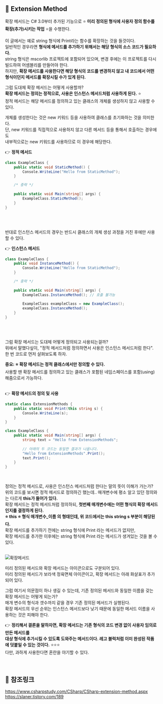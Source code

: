 ## 🔔 Extension Method
확장 메서드는 C# 3.0부터 추가된 기능으로 ⭐ **미리 정의된 형식에 사용자 정의 함수를 확장(추가)시키는 작업** ⭐을 수행한다.<br>

이 글에서는 예로 string 형식에 Print라는 함수를 확장하는 것을 들것이다.<br>
일반적인 경우라면 **형식에 메서드를 추가하기 위해서는 해당 형식의 소스 코드가 필요하다.**<br>
string 형식은 mscorlib 프로젝트에 포함되어 있으며, 변경 후에는 이 프로젝트를 다시 빌드하여 어셈블리를 만들어야 한다.<br>
하지만, **확장 메서드를 사용한다면 해당 형식의 코드를 변경하지 않고 내 코드에서 어떤 형식이던지 메서드를 확장시킬 수가 있게 된다.**<br>

그럼 도대체 확장 메서드는 어떻게 사용할까?<br>
**확장 메서드는 정의는 정적으로, 사용은 인스턴스 메서드처럼 사용하게 된다.** ⭐<br>
정적 메서드는 해당 메서드를 정의하고 있는 클래스의 개체를 생성하지 않고 사용할 수 있다.<br>

개체를 생성한다는 것은 new 키워드 등을 사용하여 클래스를 초기화하는 것을 의미한다.<br>
단, new 키워드를 직접적으로 사용하지 않고 다른 메서드 등을 통해서 호출하는 경우에도<br>
내부적으로는 new 키워드를 사용하므로 이 경우에 해당한다.<br>

👉 **정적 메서드**<br>
```c#
class ExampleClass {
    public static void StaticMethod() {
        Console.WriteLine("Hello from StaticMethod");
    }

    /* 중략 */
    
    public static void Main(string[] args) {
        ExampleClass.StaticMethod();
    }
}
```
<br>
<br>

반대로 인스턴스 메서드의 경우는 반드시 클래스의 개체 생성 과정을 거친 후에만 사용할 수 있다.<br>

👉 **인스턴스 메서드**<br>
```c#
class ExampleClass {
    public void InstanceMethod() {
        Console.WriteLine("Hello from StaticMethod");
    }

    /* 중략 */
    
    public static void Main(string[] args) {
        ExampleClass.InstanceMethod(); // 호출 불가능
        
        ExampleClass exampleClass = new ExampleClass();
        exampleClass.InstanceMethod();
    }
}
```
<br>
<br>

그럼 확장 메서드는 도대체 어떻게 정의되고 사용되는걸까?<br>
위에서 말했다싶이, "정적 메서드처럼 정의하면서 사용은 인스턴스 메서드처럼 한다".<br>
한 번 코드로 먼저 살펴보도록 하자.<br>

**중요: ⭐ 확장 메서드는 정적 클래스에서만 정의할 수 있다.**<br>
사용할 땐 확장 메서드를 정의하고 있는 클래스가 포함된 네임스페이스를 포함(using)해줌으로서 가능하다.<br>
<br>

👉 **확장 메서드의 정의 및 사용**<br>
```c#
static class ExtensionMethods {
    public static void Print(this string s) {
        Console.WriteLine(s);
    }
}

class ExampleClass {
    public static void Main(string[] args) {
        string text = "Hello from ExtensionMethods";
        
        // 아래의 두 코드는 동일한 결과가 나옵니다.
        "Hello from ExtensionMethods".Print();
        text.Print();
    }
}
```
<br>

정의는 정적 메서드로, 사용은 인스턴스 메서드처럼 한다는 말의 뜻이 이해가 가는가?<br>
위의 코드를 보시면 정적 메서드로 정의하긴 했는데.. 매개변수에 평소 알고 있던 정의와는 다르게 **this가 들어가 있다.**<br>
확장 메서드는 정적 메서드처럼 정의하되, **첫번째 매개변수에는 어떤 형식의 확장 메서드인지를 결정하게 된다.<br>
⭐ this ⭐ 형식 매개변수_이름 의 형태인데, 위 코드에서는 this string s 부분이 해당된다.**<br>
확장 메서드를 추가하기 전에는 string 형식에 Print 라는 메서드가 없지만,<br>
확장 메서드를 추가한 이후에는 string 형식에 Print 라는 메서드가 생겨있는 것을 볼 수 있다.<br>
<br>

![확장메서드](https://user-images.githubusercontent.com/43705434/131138415-cfa98531-2ea6-4957-b633-38b30dfd9ebc.PNG)<br>

미리 정의된 메서드와 확장 메서드는 아이콘으로도 구분되어 있다.<br>
미리 정의된 메서드가 보라색 정육면체 아이콘이고, 확장 메서드는 아래 화살표가 추가되어 있다.<br>

그럼 여기서 의문점이 하나 생길 수 있는데, 기존 정의된 메서드와 동일한 이름을 갖는 확장 메서드는 어떻게 되는가?<br>
매개 변수의 형식과 갯수까지 같을 경우 기존 정의된 메서드가 실행된다.<br>
확장 메서드의 우선 순위는 인스턴스 메서드보다 낮기 때문에 동일한 메서드 이름을 사용하는 것은 피해야 한다.<br>

👉 **정리해서 결론을 말하자면, 확장 메서드는 기존 형식의 코드 변경 없이 사용자 임의로 만든 메서드를<br>
대상 형식에 추가시킬 수 있도록 도와주는 메서드이다. 레고 블럭처럼 이미 완성된 작품에 덧붙일 수 있는 것이다.** ⭐⭐⭐<br>
다만, 과하게 사용한다면 혼란을 야기할 수 있다.<br>
<br>
<br>

## 🔔 참조링크
https://www.csharpstudy.com/CSharp/CSharp-extension-method.aspx <br>
https://slaner.tistory.com/189 <br>
